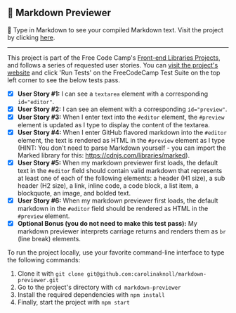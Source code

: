 ## :card_index: Markdown Previewer

:page_facing_up: Type in Markdown to see your compiled Markdown text. Visit the project by clicking [here](https://carolinaknoll.github.io/markdown-previewer/).

***

This project is part of the Free Code Camp's [Front-end Libraries Projects](https://learn.freecodecamp.org/front-end-libraries/front-end-libraries-projects/build-a-markdown-previewer/), and follows a series of requested user stories. You can [visit the project's website](https://carolinaknoll.github.io/markdown-previewer/) and click 'Run Tests' on the FreeCodeCamp Test Suite on the top left corner to see the below tests pass.

- [x] <strong>User Story #1:</strong> I can see a <code>textarea</code> element with a corresponding <code>id="editor"</code>.   
- [x] <strong>User Story #2:</strong> I can see an element with a corresponding <code>id="preview"</code>.   
- [x] <strong>User Story #3:</strong> When I enter text into the <code>#editor</code> element, the <code>#preview</code> element is updated as I type to display the content of the textarea.   
- [x] <strong>User Story #4:</strong> When I enter GitHub flavored markdown into the <code>#editor</code> element, the text is rendered as HTML in the <code>#preview</code> element as I type (HINT: You don't need to parse Markdown yourself - you can import the Marked library for this: <a href='https://cdnjs.com/libraries/marked' target='_blank'>https://cdnjs.com/libraries/marked</a>).   
- [x] <strong>User Story #5:</strong> When my markdown previewer first loads, the default text in the <code>#editor</code> field should contain valid markdown that represents at least one of each of the following elements: a header (H1 size), a sub header (H2 size), a link, inline code, a code block, a list item, a blockquote, an image, and bolded text.   
- [x] <strong>User Story #6:</strong> When my markdown previewer first loads, the default markdown in the <code>#editor</code> field should be rendered as HTML in the <code>#preview</code> element.   
- [x] <strong>Optional Bonus (you do not need to make this test pass):</strong> My markdown previewer interprets carriage returns and renders them as <code>br</code> (line break) elements.   

To run the project locally, use your favorite command-line interface to type the following commands:

1. Clone it with `git clone git@github.com:carolinaknoll/markdown-previewer.git`
2. Go to the project's directory with `cd markdown-previewer`
3. Install the required dependencies with `npm install`
4. Finally, start the project with `npm start`
